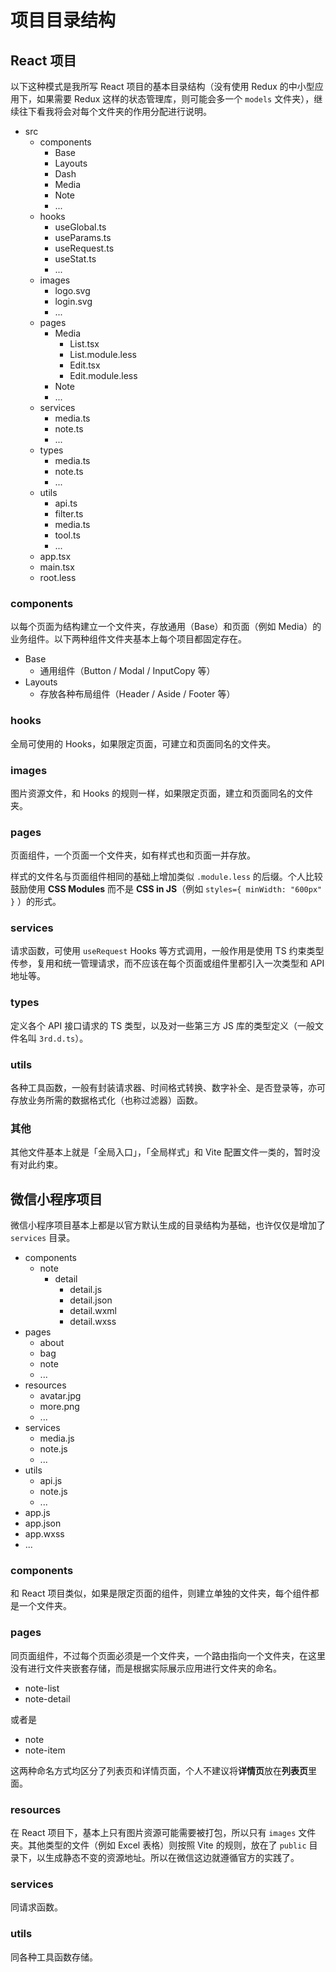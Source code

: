 # 项目目录结构

## React 项目

以下这种模式是我所写 React 项目的基本目录结构（没有使用 Redux 的中小型应用下，如果需要 Redux 这样的状态管理库，则可能会多一个 `models` 文件夹），继续往下看我将会对每个文件夹的作用分配进行说明。

- src
  - components
    - Base
    - Layouts
    - Dash
    - Media
    - Note
    - ...
  - hooks
    - useGlobal.ts
    - useParams.ts
    - useRequest.ts
    - useStat.ts
    - ...
  - images
    - logo.svg
    - login.svg
    - ...
  - pages
    - Media
      - List.tsx
      - List.module.less
      - Edit.tsx
      - Edit.module.less
    - Note
    - ...
  - services
    - media.ts
    - note.ts
    - ...
  - types
    - media.ts
    - note.ts
    - ...
  - utils
    - api.ts
    - filter.ts
    - media.ts
    - tool.ts
    - ...
  - app.tsx
  - main.tsx
  - root.less

### components

以每个页面为结构建立一个文件夹，存放通用（Base）和页面（例如 Media）的业务组件。以下两种组件文件夹基本上每个项目都固定存在。

- Base
  - 通用组件（Button / Modal / InputCopy 等）
- Layouts
  - 存放各种布局组件（Header / Aside / Footer 等）

### hooks

全局可使用的 Hooks，如果限定页面，可建立和页面同名的文件夹。

### images

图片资源文件，和 Hooks 的规则一样，如果限定页面，建立和页面同名的文件夹。

### pages

页面组件，一个页面一个文件夹，如有样式也和页面一并存放。

样式的文件名与页面组件相同的基础上增加类似 `.module.less` 的后缀。个人比较鼓励使用 **CSS Modules** 而不是 **CSS in JS**（例如 `styles={ minWidth: "600px" }` ）的形式。

### services

请求函数，可使用 `useRequest` Hooks 等方式调用，一般作用是使用 TS 约束类型传参，复用和统一管理请求，而不应该在每个页面或组件里都引入一次类型和 API 地址等。

### types

定义各个 API 接口请求的 TS 类型，以及对一些第三方 JS 库的类型定义（一般文件名叫 `3rd.d.ts`）。

### utils

各种工具函数，一般有封装请求器、时间格式转换、数字补全、是否登录等，亦可存放业务所需的数据格式化（也称过滤器）函数。

### 其他

其他文件基本上就是「全局入口」，「全局样式」和 Vite 配置文件一类的，暂时没有对此约束。

## 微信小程序项目

微信小程序项目基本上都是以官方默认生成的目录结构为基础，也许仅仅是增加了 `services` 目录。

- components
  - note
    - detail
      - detail.js
      - detail.json
      - detail.wxml
      - detail.wxss
- pages
  - about
  - bag
  - note
  - ...
- resources
  - avatar.jpg
  - more.png
  - ...
- services
  - media.js
  - note.js
  - ...
- utils
  - api.js
  - note.js
  - ...
- app.js
- app.json
- app.wxss
- ...

### components

和 React 项目类似，如果是限定页面的组件，则建立单独的文件夹，每个组件都是一个文件夹。

### pages

同页面组件，不过每个页面必须是一个文件夹，一个路由指向一个文件夹，在这里没有进行文件夹嵌套存储，而是根据实际展示应用进行文件夹的命名。

- note-list
- note-detail

或者是

- note
- note-item

这两种命名方式均区分了列表页和详情页面，个人不建议将**详情页**放在**列表页**里面。

### resources

在 React 项目下，基本上只有图片资源可能需要被打包，所以只有 `images` 文件夹。其他类型的文件（例如 Excel 表格）则按照 Vite 的规则，放在了 `public` 目录下，以生成静态不变的资源地址。所以在微信这边就遵循官方的实践了。

### services

同请求函数。

### utils

同各种工具函数存储。

